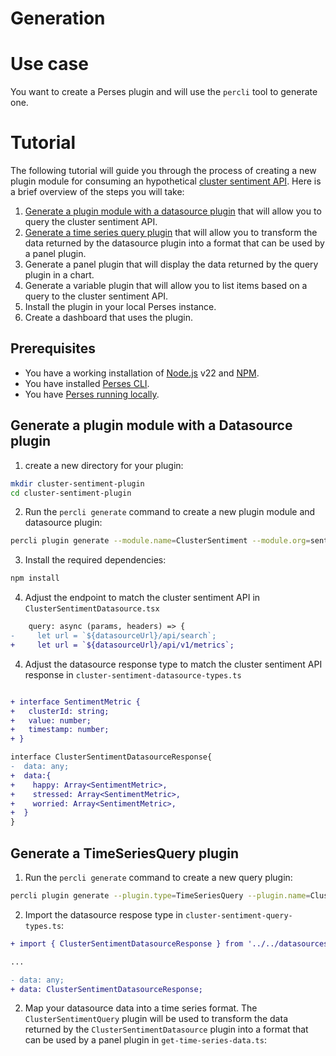 # Generation

# Use case

You want to create a Perses plugin and will use the `percli` tool to generate one.

# Tutorial

The following tutorial will guide you through the process of creating a new plugin module for consuming an hypothetical [cluster sentiment API](./sentiment-api/README.md).
Here is a brief overview of the steps you will take:
1. [Generate a plugin module with a datasource plugin](#generate-a-plugin-module-with-a-datasource-plugin) that will allow you to query the cluster sentiment API.
2. [Generate a time series query plugin](#generate-a-timeseriesquery-plugin) that will allow you to transform the data returned by the datasource plugin into a format that can be used by a panel plugin.
3. Generate a panel plugin that will display the data returned by the query plugin in a chart.
4. Generate a variable plugin that will allow you to list items based on a query to the cluster sentiment API.
5. Install the plugin in your local Perses instance.
6. Create a dashboard that uses the plugin.


## Prerequisites
- You have a working installation of [Node.js](https://nodejs.org/en/download/) v22 and [NPM](https://www.npmjs.com/get-npm).
- You have installed [Perses CLI](https://perses.dev/perses/docs/cli/).
- You have [Perses running locally](https://perses.dev/perses/docs/installation/in-a-container/).

## Generate a plugin module with a Datasource plugin

1. create a new directory for your plugin:
```bash
mkdir cluster-sentiment-plugin
cd cluster-sentiment-plugin
```
2. Run the `percli generate` command to create a new plugin module and datasource plugin:
```bash
percli plugin generate --module.name=ClusterSentiment --module.org=sentiment-org --plugin.type=Datasource --plugin.name=ClusterSentimentDatasource
```
3. Install the required dependencies:
```bash
npm install
```
4. Adjust the endpoint to match the cluster sentiment API in `ClusterSentimentDatasource.tsx`
```diff
    query: async (params, headers) => {
-     let url = `${datasourceUrl}/api/search`;
+     let url = `${datasourceUrl}/api/v1/metrics`;
```
4. Adjust the datasource response type to match the cluster sentiment API response in `cluster-sentiment-datasource-types.ts`
```diff

+ interface SentimentMetric {
+   clusterId: string;
+   value: number;
+   timestamp: number;
+ }

interface ClusterSentimentDatasourceResponse{
-  data: any;
+  data:{
+    happy: Array<SentimentMetric>,
+    stressed: Array<SentimentMetric>,
+    worried: Array<SentimentMetric>,
+  }
}
```

## Generate a TimeSeriesQuery plugin

1. Run the `percli generate` command to create a new query plugin:
```bash
percli plugin generate --plugin.type=TimeSeriesQuery --plugin.name=ClusterSentimentQuery
```

2. Import the datasource respose type in `cluster-sentiment-query-types.ts`:
```diff
+ import { ClusterSentimentDatasourceResponse } from '../../datasources/cluster-sentiment-datasource';

...

- data: any;
+ data: ClusterSentimentDatasourceResponse;
```

2. Map your datasource data into a time series format. The `ClusterSentimentQuery` plugin will be used to transform the data returned by the `ClusterSentimentDatasource` plugin into a format that can be used by a panel plugin in `get-time-series-data.ts`:
```typescript
```


